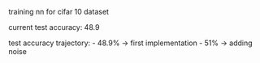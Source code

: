 training nn for cifar 10 dataset

current test accuracy: 48.9

test accuracy trajectory: - 48.9% -> first implementation - 51% -> adding noise
